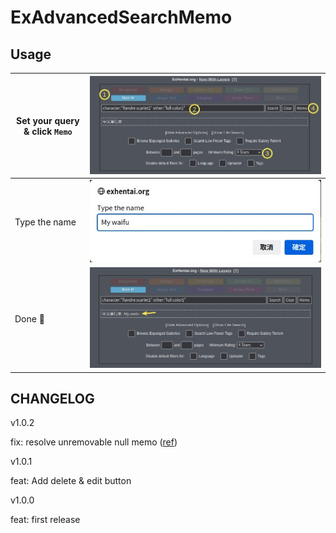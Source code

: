 # ExAdvancedSearchMemo

## Usage

|Set your query & click `Memo`|![usage step 1](https://raw.githubusercontent.com/FlandreDaisuki/My-Browser-Extensions/master/userscripts/ExAdvancedSearchMemo/usage_1.jpg)|
|-|-|
|Type the name|![usage step 2](https://raw.githubusercontent.com/FlandreDaisuki/My-Browser-Extensions/master/userscripts/ExAdvancedSearchMemo/usage_2.jpg)|
|Done 🎉|![usage step 3](https://raw.githubusercontent.com/FlandreDaisuki/My-Browser-Extensions/master/userscripts/ExAdvancedSearchMemo/usage_3.jpg)|

## CHANGELOG

v1.0.2

fix: resolve unremovable null memo ([ref](https://greasyfork.org/scripts/454209-exadvancedsearchmemo/discussions/157195))

v1.0.1

feat: Add delete & edit button

v1.0.0

feat: first release
